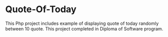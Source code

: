# Quote-Of-Today
This Php project includes example of displaying quote of today randomly between 10 quote. This project completed in Diploma of Software program.
